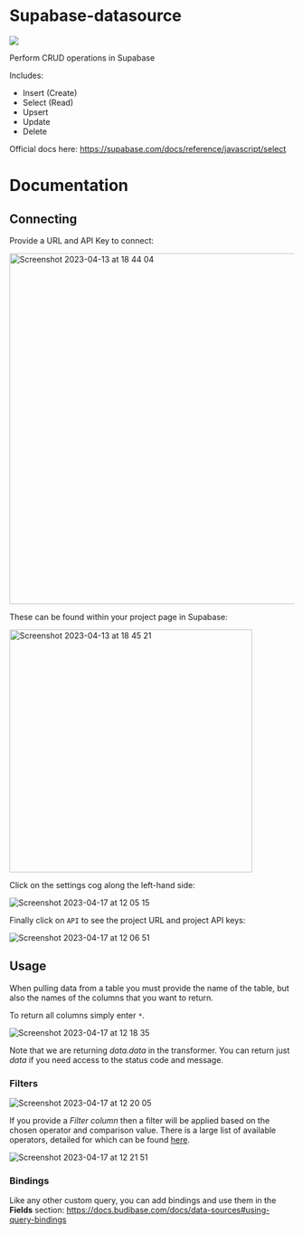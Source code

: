 # Supabase-datasource
<img src="https://bookface-images.s3.amazonaws.com/logos/08f3d41684b91f7d68810459b2356ecb4819c382.png" />

Perform CRUD operations in Supabase

Includes:
 - Insert (Create)
 - Select (Read)
 - Upsert
 - Update
 - Delete
 
Official docs here: https://supabase.com/docs/reference/javascript/select

# Documentation

## Connecting

Provide a URL and API Key to connect:

<img width="620" alt="Screenshot 2023-04-13 at 18 44 04" src="https://user-images.githubusercontent.com/101575380/231841457-6fef63ad-3e08-4d51-96f2-53a6c15cc885.png">

These can be found within your project page in Supabase:

<img width="429" alt="Screenshot 2023-04-13 at 18 45 21" src="https://user-images.githubusercontent.com/101575380/231841751-a694795a-19e9-4ef6-8377-8f8c081c30de.png">

Click on the settings cog along the left-hand side:

![Screenshot 2023-04-17 at 12 05 15](https://user-images.githubusercontent.com/101575380/232466657-3bc553eb-62eb-4d40-833b-7dadc0408454.png)

Finally click on `API` to see the project URL and project API keys:

![Screenshot 2023-04-17 at 12 06 51](https://user-images.githubusercontent.com/101575380/232466984-141225e8-eb57-43cf-8be0-ab61c607924f.png)


## Usage

When pulling data from a table you must provide the name of the table, but also the names of the columns that you want to return.

To return all columns simply enter `*`.

![Screenshot 2023-04-17 at 12 18 35](https://user-images.githubusercontent.com/101575380/232469505-5e278388-34eb-40f6-8c06-11b7000b74db.png)

Note that we are returning *data.data* in the transformer. You can return just *data* if you need access to the status code and message.

### Filters

![Screenshot 2023-04-17 at 12 20 05](https://user-images.githubusercontent.com/101575380/232469797-fea703cc-798e-47fd-a0e8-912fefbe6e6f.png)

If you provide a *Filter column* then a filter will be applied based on the chosen operator and comparison value. There is a large list of available operators, detailed for which can be found [here](https://supabase.com/docs/reference/javascript/using-filters).

![Screenshot 2023-04-17 at 12 21 51](https://user-images.githubusercontent.com/101575380/232470127-9b59f6fe-ec98-44c2-b4ee-485658d62d16.png)

### Bindings

Like any other custom query, you can add bindings and use them in the **Fields** section: https://docs.budibase.com/docs/data-sources#using-query-bindings
